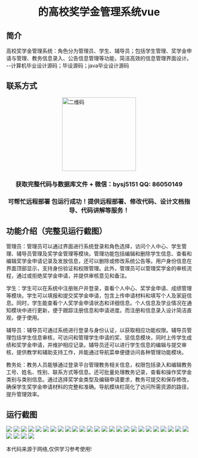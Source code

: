 <p><h1 align="center">的高校奖学金管理系统vue</h1></p>

## 简介
高校奖学金管理系统：角色分为管理员、学生、辅导员；包括学生管理、奖学金申请与管理、教务信息录入、公告信息管理等功能，简洁高效的信息管理界面设计。    --计算机毕业设计源码；毕设源码；java毕业设计源码


## 联系方式
<img src="https://bs-1329754181.cos.ap-shanghai.myqcloud.com/wx.jpg" alt="二维码" style="display: block; margin: 0 auto;" width="200px">
<p><h3 align="center">获取完整代码与数据库文件 + 微信：bysj5151 QQ: 86050149</h3></p>
<p><h3 align="center">可帮忙远程部署 包运行成功！提供远程部署、修改代码、设计文档指导、代码讲解等服务！</h3></p>

## 功能介绍（完整见运行截图）
管理员：管理员可以通过界面进行系统登录和角色选择，访问个人中心、学生管理、辅导员管理及奖学金管理等模块。管理功能包括编辑和删除学生信息、查看和编辑奖学金申请记录及发放信息，还可以删除或修改系统公告等。用户身份信息在界面顶部显示，支持身份验证和权限管理。此外，管理员可以管理奖学金的审核流程，通过或拒绝奖学金申请，并提供审核意见和备注。

学生：学生可以在系统中注册账户并登录，查看个人中心、奖学金申请、成绩管理等模块。学生可以填报和提交奖学金申请，包含上传申请材料和填写个人及家庭信息。同时，学生能查看个人奖学金申请状态和详细信息。个人信息及学业情况在通知模块中进行更新，便于跟踪注册信息和申请进度。而注册和信息录入设计简洁直观，便于使用。

辅导员：辅导员可通过系统进行登录与身份认证，以获取相应功能权限。辅导员管理包括学生信息审核，可访问和管理学生申请的奖、惩信息模块，同时上传学生成绩和奖学金申请，并维护相应记录。辅导员还可以进行学生信息的编辑与提交审核，提供教学和辅助支持工作，并能通过导航菜单便捷访问各种管理功能模块。

教务处：教务人员能够通过登录平台管理教务相关信息，权限包括录入和编辑教务工号、姓名、性别、联系方式等信息。还可批量处理教务记录，查看和操作奖学金类别与类别信息。通过选择奖学金类型及编辑申请要求，教务可提交和保存修改，确保学生奖学金申请材料的完整和准确。导航模块栏简化了访问所需资源的路径，提升管理效率。


## 运行截图
![](https://bs-1329754181.cos.ap-shanghai.myqcloud.com/ssm/UniversityScholarshipManagementSystem/img/001.jpg)
![](https://bs-1329754181.cos.ap-shanghai.myqcloud.com/ssm/UniversityScholarshipManagementSystem/img/002.jpg)
![](https://bs-1329754181.cos.ap-shanghai.myqcloud.com/ssm/UniversityScholarshipManagementSystem/img/003.jpg)
![](https://bs-1329754181.cos.ap-shanghai.myqcloud.com/ssm/UniversityScholarshipManagementSystem/img/004.jpg)
![](https://bs-1329754181.cos.ap-shanghai.myqcloud.com/ssm/UniversityScholarshipManagementSystem/img/005.jpg)
![](https://bs-1329754181.cos.ap-shanghai.myqcloud.com/ssm/UniversityScholarshipManagementSystem/img/006.jpg)
![](https://bs-1329754181.cos.ap-shanghai.myqcloud.com/ssm/UniversityScholarshipManagementSystem/img/007.jpg)
![](https://bs-1329754181.cos.ap-shanghai.myqcloud.com/ssm/UniversityScholarshipManagementSystem/img/008.jpg)
![](https://bs-1329754181.cos.ap-shanghai.myqcloud.com/ssm/UniversityScholarshipManagementSystem/img/009.jpg)
![](https://bs-1329754181.cos.ap-shanghai.myqcloud.com/ssm/UniversityScholarshipManagementSystem/img/010.jpg)
![](https://bs-1329754181.cos.ap-shanghai.myqcloud.com/ssm/UniversityScholarshipManagementSystem/img/011.jpg)
![](https://bs-1329754181.cos.ap-shanghai.myqcloud.com/ssm/UniversityScholarshipManagementSystem/img/012.jpg)
![](https://bs-1329754181.cos.ap-shanghai.myqcloud.com/ssm/UniversityScholarshipManagementSystem/img/013.jpg)
![](https://bs-1329754181.cos.ap-shanghai.myqcloud.com/ssm/UniversityScholarshipManagementSystem/img/014.jpg)
![](https://bs-1329754181.cos.ap-shanghai.myqcloud.com/ssm/UniversityScholarshipManagementSystem/img/015.jpg)
![](https://bs-1329754181.cos.ap-shanghai.myqcloud.com/ssm/UniversityScholarshipManagementSystem/img/016.jpg)
![](https://bs-1329754181.cos.ap-shanghai.myqcloud.com/ssm/UniversityScholarshipManagementSystem/img/017.jpg)
![](https://bs-1329754181.cos.ap-shanghai.myqcloud.com/ssm/UniversityScholarshipManagementSystem/img/018.jpg)
![](https://bs-1329754181.cos.ap-shanghai.myqcloud.com/ssm/UniversityScholarshipManagementSystem/img/019.jpg)
![](https://bs-1329754181.cos.ap-shanghai.myqcloud.com/ssm/UniversityScholarshipManagementSystem/img/020.jpg)
![](https://bs-1329754181.cos.ap-shanghai.myqcloud.com/ssm/UniversityScholarshipManagementSystem/img/021.jpg)
![](https://bs-1329754181.cos.ap-shanghai.myqcloud.com/ssm/UniversityScholarshipManagementSystem/img/022.jpg)
![](https://bs-1329754181.cos.ap-shanghai.myqcloud.com/ssm/UniversityScholarshipManagementSystem/img/023.jpg)
![](https://bs-1329754181.cos.ap-shanghai.myqcloud.com/ssm/UniversityScholarshipManagementSystem/img/024.jpg)
![](https://bs-1329754181.cos.ap-shanghai.myqcloud.com/ssm/UniversityScholarshipManagementSystem/img/025.jpg)
![](https://bs-1329754181.cos.ap-shanghai.myqcloud.com/ssm/UniversityScholarshipManagementSystem/img/026.jpg)
![](https://bs-1329754181.cos.ap-shanghai.myqcloud.com/ssm/UniversityScholarshipManagementSystem/img/027.jpg)
![](https://bs-1329754181.cos.ap-shanghai.myqcloud.com/ssm/UniversityScholarshipManagementSystem/img/028.jpg)
![](https://bs-1329754181.cos.ap-shanghai.myqcloud.com/ssm/UniversityScholarshipManagementSystem/img/029.jpg)

<p>本代码来源于网络,仅供学习参考使用!</p>
